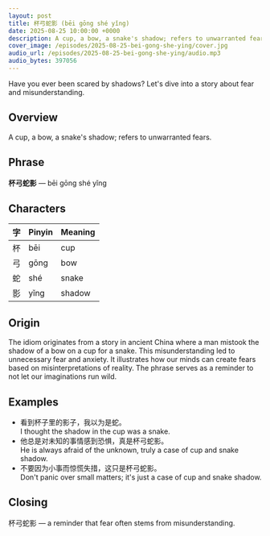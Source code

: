 ```yaml
---
layout: post
title: 杯弓蛇影 (bēi gōng shé yǐng)
date: 2025-08-25 10:00:00 +0000
description: A cup, a bow, a snake's shadow; refers to unwarranted fears.
cover_image: /episodes/2025-08-25-bei-gong-she-ying/cover.jpg
audio_url: /episodes/2025-08-25-bei-gong-she-ying/audio.mp3
audio_bytes: 397056
---
```





Have you ever been scared by shadows? Let's dive into a story about fear and misunderstanding.

## Overview
A cup, a bow, a snake's shadow; refers to unwarranted fears.

## Phrase
**杯弓蛇影** — bēi gōng shé yǐng

## Characters

| 字 | Pinyin | Meaning  |
| --- | --- | --- |
| 杯 | bēi    | cup      |
| 弓 | gōng   | bow      |
| 蛇 | shé    | snake    |
| 影 | yǐng   | shadow   |
## Origin
The idiom originates from a story in ancient China where a man mistook the shadow of a bow on a cup for a snake. This misunderstanding led to unnecessary fear and anxiety. It illustrates how our minds can create fears based on misinterpretations of reality. The phrase serves as a reminder to not let our imaginations run wild.

## Examples
- 看到杯子里的影子，我以为是蛇。<br>I thought the shadow in the cup was a snake.
- 他总是对未知的事情感到恐惧，真是杯弓蛇影。<br>He is always afraid of the unknown, truly a case of cup and snake shadow.
- 不要因为小事而惊慌失措，这只是杯弓蛇影。<br>Don't panic over small matters; it's just a case of cup and snake shadow.

## Closing
杯弓蛇影 — a reminder that fear often stems from misunderstanding.
